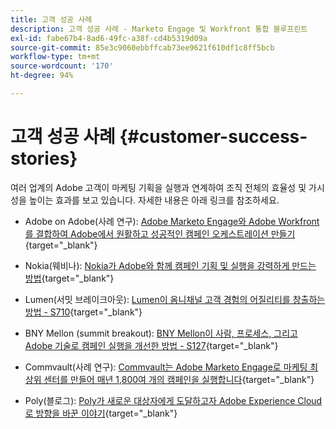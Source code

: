```yaml
---
title: 고객 성공 사례
description: 고객 성공 사례 - Marketo Engage 및 Workfront 통합 블루프린트
exl-id: fabe67b4-8ad6-49fc-a38f-cd4b5319d09a
source-git-commit: 85e3c9060ebbffcab73ee9621f610df1c8ff5bcb
workflow-type: tm+mt
source-wordcount: '170'
ht-degree: 94%

---
```


# 고객 성공 사례 {#customer-success-stories}

여러 업계의 Adobe 고객이 마케팅 기획을 실행과 연계하여 조직 전체의 효율성 및 가시성을 높이는 효과를 보고 있습니다. 자세한 내용은 아래 링크를 참조하세요.

* Adobe on Adobe(사례 연구): [Adobe Marketo Engage와 Adobe Workfront를 결합하여 Adobe에서 원활하고 성공적인 캠페인 오케스트레이션 만들기](https://business.adobe.com/customer-success-stories/adobe-campaign-orchestration-case-study){target="_blank"}

* Nokia(웨비나): [Nokia가 Adobe와 함께 캠페인 기획 및 실행을 강력하게 만드는 방법](https://engage.adobe.com/MarWF22Q4WBR-Registration.html){target="_blank"}

* Lumen(서밋 브레이크아웃): [Lumen이 옴니채널 고객 경험의 어질리티를 창출하는 방법 - S710](https://business.adobe.com/summit/2022/sessions/how-lumen-drives-agility-for-omnichannel-customer-s710.html){target="_blank"}

* BNY Mellon (summit breakout): [BNY Mellon이 사람, 프로세스, 그리고 Adobe 기술로 캠페인 실행을 개선한 방법 - S127](https://business.adobe.com/events/experience-makers-live/2022/sessions/how-bny-mellon-improved-campaign-execution-with-pe-s127.html){target="_blank"}

* Commvault(사례 연구): [Commvault는 Adobe Marketo Engage로 마케팅 최상위 센터를 만들어 매년 1,800여 개의 캠페인을 실행합니다](https://business.adobe.com/customer-success-stories/commvault-case-study){target="_blank"}

* Poly(블로그): [Poly가 새로운 대상자에게 도달하고자 Adobe Experience Cloud로 방향을 바꾼 이야기](https://business.adobe.com/blog/basics/how-poly-shifted-gears-reach-new-audiences-adobe-experience-cloud){target="_blank"}
